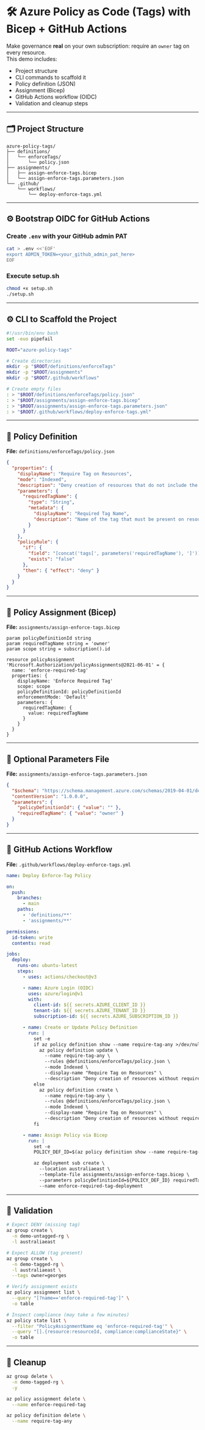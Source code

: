 # 🛠️ Azure Policy as Code (Tags) with Bicep + GitHub Actions

Make governance **real** on your own subscription: require an `owner` tag on every resource.  
This demo includes:  
- Project structure  
- CLI commands to scaffold it  
- Policy definition (JSON)  
- Assignment (Bicep)  
- GitHub Actions workflow (OIDC)  
- Validation and cleanup steps  

---

## 🗂️ Project Structure

```
azure-policy-tags/
├── definitions/
│   └── enforceTags/
│       └── policy.json
├── assignments/
│   ├── assign-enforce-tags.bicep
│   └── assign-enforce-tags.parameters.json
└── .github/
    └── workflows/
        └── deploy-enforce-tags.yml
```

---
## ⚙️ Bootstrap OIDC for GitHub Actions

### Create `.env` with your GitHub admin PAT
```bash
cat > .env <<'EOF'
export ADMIN_TOKEN=<your_github_admin_pat_here>
EOF
```
### Execute setup.sh
```bash
chmod +x setup.sh
./setup.sh
```
---

## ⚙️ CLI to Scaffold the Project

```bash
#!/usr/bin/env bash
set -euo pipefail

ROOT="azure-policy-tags"

# Create directories
mkdir -p "$ROOT/definitions/enforceTags"
mkdir -p "$ROOT/assignments"
mkdir -p "$ROOT/.github/workflows"

# Create empty files
: > "$ROOT/definitions/enforceTags/policy.json"
: > "$ROOT/assignments/assign-enforce-tags.bicep"
: > "$ROOT/assignments/assign-enforce-tags.parameters.json"
: > "$ROOT/.github/workflows/deploy-enforce-tags.yml"
```

---

## 📄 Policy Definition

**File:** `definitions/enforceTags/policy.json`

```json
{
  "properties": {
    "displayName": "Require Tag on Resources",
    "mode": "Indexed",
    "description": "Deny creation of resources that do not include the required tag.",
    "parameters": {
      "requiredTagName": {
        "type": "String",
        "metadata": {
          "displayName": "Required Tag Name",
          "description": "Name of the tag that must be present on resources."
        }
      }
    },
    "policyRule": {
      "if": {
        "field": "[concat('tags[', parameters('requiredTagName'), ']')]",
        "exists": "false"
      },
      "then": { "effect": "deny" }
    }
  }
}
```

---

## 📄 Policy Assignment (Bicep)

**File:** `assignments/assign-enforce-tags.bicep`

```bicep
param policyDefinitionId string
param requiredTagName string = 'owner'
param scope string = subscription().id

resource policyAssignment 'Microsoft.Authorization/policyAssignments@2021-06-01' = {
  name: 'enforce-required-tag'
  properties: {
    displayName: 'Enforce Required Tag'
    scope: scope
    policyDefinitionId: policyDefinitionId
    enforcementMode: 'Default'
    parameters: {
      requiredTagName: {
        value: requiredTagName
      }
    }
  }
}
```

---

## 📄 Optional Parameters File

**File:** `assignments/assign-enforce-tags.parameters.json`

```json
{
  "$schema": "https://schema.management.azure.com/schemas/2019-04-01/deploymentParameters.json#",
  "contentVersion": "1.0.0.0",
  "parameters": {
    "policyDefinitionId": { "value": "" },
    "requiredTagName": { "value": "owner" }
  }
}
```

---

## 📄 GitHub Actions Workflow

**File:** `.github/workflows/deploy-enforce-tags.yml`

```yaml
name: Deploy Enforce-Tag Policy

on:
  push:
    branches:
      - main
    paths:
      - 'definitions/**'
      - 'assignments/**'

permissions:
  id-token: write
  contents: read

jobs:
  deploy:
    runs-on: ubuntu-latest
    steps:
      - uses: actions/checkout@v3

      - name: Azure Login (OIDC)
        uses: azure/login@v1
        with:
          client-id: ${{ secrets.AZURE_CLIENT_ID }}
          tenant-id: ${{ secrets.AZURE_TENANT_ID }}
          subscription-id: ${{ secrets.AZURE_SUBSCRIPTION_ID }}

      - name: Create or Update Policy Definition
        run: |
          set -e
          if az policy definition show --name require-tag-any >/dev/null 2>&1; then
            az policy definition update \
              --name require-tag-any \
              --rules @definitions/enforceTags/policy.json \
              --mode Indexed \
              --display-name "Require Tag on Resources" \
              --description "Deny creation of resources without required tag."
          else
            az policy definition create \
              --name require-tag-any \
              --rules @definitions/enforceTags/policy.json \
              --mode Indexed \
              --display-name "Require Tag on Resources" \
              --description "Deny creation of resources without required tag."
          fi

      - name: Assign Policy via Bicep
        run: |
          set -e
          POLICY_DEF_ID=$(az policy definition show --name require-tag-any --query id -o tsv)

          az deployment sub create \
            --location australiaeast \
            --template-file assignments/assign-enforce-tags.bicep \
            --parameters policyDefinitionId=${POLICY_DEF_ID} requiredTagName=owner \
            --name enforce-required-tag-deployment
```

---

## 🧪 Validation

```bash
# Expect DENY (missing tag)
az group create \
  -n demo-untagged-rg \
  -l australiaeast

# Expect ALLOW (tag present)
az group create \
  -n demo-tagged-rg \
  -l australiaeast \
  --tags owner=georges

# Verify assignment exists
az policy assignment list \
  --query "[?name=='enforce-required-tag']" \
  -o table

# Inspect compliance (may take a few minutes)
az policy state list \
  --filter "PolicyAssignmentName eq 'enforce-required-tag'" \
  --query "[].{resource:resourceId, compliance:complianceState}" \
  -o table
```

---

## 🧹 Cleanup

```bash
az group delete \
  -n demo-tagged-rg \
  -y

az policy assignment delete \
  --name enforce-required-tag

az policy definition delete \
  --name require-tag-any
```
